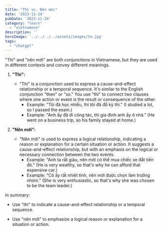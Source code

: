 ```yaml
---
title: "Thì vs. Nên mới"
date: '2023-11-24'
pubDate: '2023-11-24'
category: "learn"
  - "vietnamese"
description: ''
heroImage: '../../../../assets/images/te.jpg'
tags:
  - "chatgpt"
---
```


"Thì" and "nên mới" are both conjunctions in Vietnamese, but they are used in different contexts and convey different meanings.

1. **"Thì":**

   - "Thì" is a conjunction used to express a cause-and-effect relationship or a temporal sequence. It's similar to the English conjunction "then" or "so." You use "thì" to connect two clauses where one action or event is the result or consequence of the other.
     - Example: "Tôi đã học nhiều, thì tôi đã đỗ kỳ thi." (I studied a lot, so I passed the exam.)
     - Example: "Anh ấy đã đi công tác, thì gia đình anh ấy ở nhà." (He went on a business trip, so his family stayed at home.)

2. **"Nên mới":**
   - "Nên mới" is used to express a logical relationship, indicating a reason or explanation for a certain situation or action. It suggests a cause-and-effect relationship, but with an emphasis on the logical or necessary connection between the two events.
     - Example: "Anh ta rất giàu, nên mới có thể mua chiếc xe đắt tiền đó." (He is very wealthy, so that's why he can afford that expensive car.)
     - Example: "Cô ấy rất nhiệt tình, nên mới được chọn làm trưởng nhóm." (She is very enthusiastic, so that's why she was chosen to be the team leader.)

In summary:

- Use "thì" to indicate a cause-and-effect relationship or a temporal sequence.

- Use "nên mới" to emphasize a logical reason or explanation for a situation or action.
